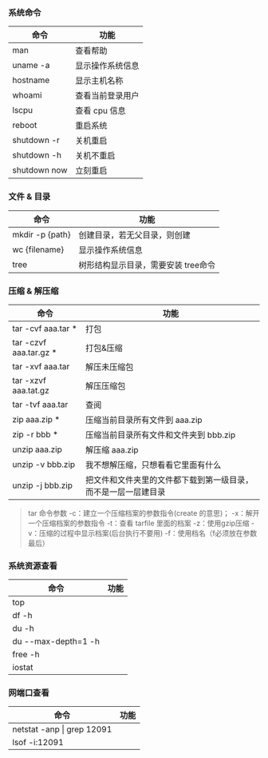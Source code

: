 ### 系统命令 
| 命令           | 功能             |
| -------------- | ---------------- |
| man            | 查看帮助         |
| uname -a       | 显示操作系统信息 |
| hostname       | 显示主机名称     |
| whoami         | 查看当前登录用户 |
| lscpu          | 查看 cpu 信息    |
| reboot         | 重启系统         |
| shutdown -r | 关机重启         |
| shutdown -h  | 关机不重启       |
| shutdown now  | 立刻重启         |

### 文件 & 目录
| 命令             | 功能                                |
| ---------------- | ----------------------------------- |
| mkdir  -p {path} | 创建目录，若无父目录，则创建        |
| wc {filename}    | 显示操作系统信息                    |
| tree             | 树形结构显示目录，需要安装 tree命令 |

### 压缩 & 解压缩
| 命令           | 功能             |
| -------------- | ---------------- |
| tar  -cvf    aaa.tar *          |     打包     |
| tar  -czvf  aaa.tar.gz *       | 打包&压缩 |
| tar  -xvf    aaa.tar       |   解压未压缩包   |
| tar  -xzvf  aaa.tat.gz         | 解压压缩包  |
| tar  -tvf    aaa.tar          |   查阅  |
| zip aaa.zip * | 压缩当前目录所有文件到 aaa.zip |
| zip -r bbb * | 压缩当前目录所有文件和文件夹到 bbb.zip |
| unzip aaa.zip | 解压缩 aaa.zip |
| unzip -v bbb.zip | 我不想解压缩，只想看看它里面有什么 |
| unzip -j bbb.zip | 把文件和文件夹里的文件都下载到第一级目录，而不是一层一层建目录 |

> tar 命令参数
> -c：建立一个压缩档案的参数指令(create 的意思)； 
> -x：解开一个压缩档案的参数指令 
> -t：查看 tarfile 里面的档案 
> -z：使用gzip压缩 
> -v：压缩的过程中显示档案(后台执行不要用) 
> -f：使用档名（f必须放在参数最后） 

### 系统资源查看
| 命令           | 功能             |
| -------------- | ---------------- |
| top            |  |
| df -h       |  |
| du -h       |      |
| du --max-depth=1 -h         |  |
| free -h          |     |
| iostat          |     |

### 网端口查看
| 命令           | 功能             |
| -------------- | ---------------- |
| netstat -anp \| grep 12091 |             |
| lsof -i:12091 |  |


